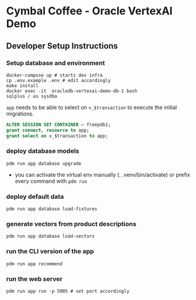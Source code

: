 # Cymbal Coffee - Oracle VertexAI Demo

## Developer Setup Instructions

### Setup database and environment

```shell
docker-compose up # starts dev infra
cp .env.example .env # edit accordingly
make install
docker exec -it  oracledb-vertexai-demo-db-1 bash
sqlplus / as sysdba
```

`app` needs to be able to select on `v_$transaction` to execute the initial migrations.

```sql
ALTER SESSION SET CONTAINER = freepdb1;
grant connect, resource to app;
grant select on v_$transaction to app;
```

### deploy database models

```shell
pdm run app database upgrade
```

* you can activate the virtual env manually (. .venv/bin/activate) or prefix every command with `pdm run`

### deploy default data

```shell
pdm run app database load-fixtures
```

### generate vectors from product descriptions

```shell
pdm run app database load-vectors
```

### run the CLI version of the app

```shell
pdm run app recommend
```

### run the web server

```shell
pdm run app run -p 5005 # set port accordingly
```
